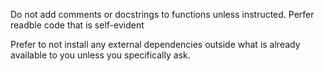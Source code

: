 Do not add comments or docstrings to functions unless instructed. Perfer readble code that
is self-evident 

Prefer to not install any external dependencies outside what is already available to you unless you specifically ask.


